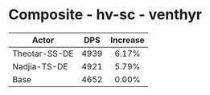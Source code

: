 # Composite - hv-sc - venthyr
| Actor | DPS | Increase |
|---|:---:|:---:|
|Theotar-SS-DE|4939|6.17%|
|Nadjia-TS-DE|4921|5.79%|
|Base|4652|0.00%|
